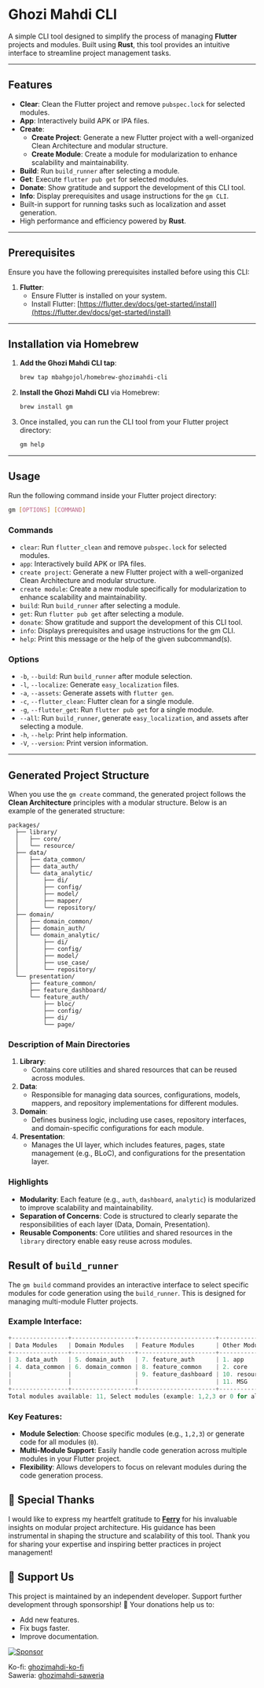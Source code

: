 
# **Ghozi Mahdi CLI**

A simple CLI tool designed to simplify the process of managing **Flutter** projects and modules. Built using **Rust**, this tool provides an intuitive interface to streamline project management tasks.

---

## **Features**
- **Clear**: Clean the Flutter project and remove `pubspec.lock` for selected modules.
- **App**: Interactively build APK or IPA files.
- **Create**: 
  - **Create Project**: Generate a new Flutter project with a well-organized Clean Architecture and modular structure.  
  - **Create Module**: Create a module for modularization to enhance scalability and maintainability.
- **Build**: Run `build_runner` after selecting a module.
- **Get**: Execute `flutter pub get` for selected modules.
- **Donate**: Show gratitude and support the development of this CLI tool.
- **Info**: Display prerequisites and usage instructions for the `gm CLI`.
- Built-in support for running tasks such as localization and asset generation.
- High performance and efficiency powered by **Rust**.

---

## **Prerequisites**
Ensure you have the following prerequisites installed before using this CLI:

1. **Flutter**:
   - Ensure Flutter is installed on your system.
   - Install Flutter: [https://flutter.dev/docs/get-started/install](https://flutter.dev/docs/get-started/install)

---

## **Installation via Homebrew**
1. **Add the Ghozi Mahdi CLI tap**:
   ```bash
   brew tap mbahgojol/homebrew-ghozimahdi-cli
   ```

2. **Install the Ghozi Mahdi CLI** via Homebrew:
   ```bash
   brew install gm
   ```

3. Once installed, you can run the CLI tool from your Flutter project directory:
   ```bash
   gm help
   ```

---

## **Usage**
Run the following command inside your Flutter project directory:
```bash
gm [OPTIONS] [COMMAND]
```

### **Commands**
- `clear`: Run `flutter_clean` and remove `pubspec.lock` for selected modules.
- `app`: Interactively build APK or IPA files.
- `create project`: Generate a new Flutter project with a well-organized Clean Architecture and modular structure.
- `create module`: Create a new module specifically for modularization to enhance scalability and maintainability.
- `build`: Run `build_runner` after selecting a module.
- `get`: Run `flutter pub get` after selecting a module.
- `donate`: Show gratitude and support the development of this CLI tool.
- `info`: Displays prerequisites and usage instructions for the gm CLI.
- `help`: Print this message or the help of the given subcommand(s).

### **Options**
- `-b`, `--build`: Run `build_runner` after module selection.
- `-l`, `--localize`: Generate `easy_localization` files.
- `-a`, `--assets`: Generate assets with `flutter gen`.
- `-c`, `--flutter_clean`: Flutter clean for a single module.
- `-g`, `--flutter_get`: Run `flutter pub get` for a single module.
- `--all`: Run `build_runner`, generate `easy_localization`, and assets after selecting a module.
- `-h`, `--help`: Print help information.
- `-V`, `--version`: Print version information.

---

## **Generated Project Structure**

When you use the `gm create` command, the generated project follows the **Clean Architecture** principles with a modular structure. Below is an example of the generated structure:

```
packages/
  ├── library/
  │   ├── core/
  │   └── resource/
  ├── data/
  │   ├── data_common/
  │   ├── data_auth/
  │   └── data_analytic/
  │       ├── di/
  │       ├── config/
  │       ├── model/
  │       ├── mapper/
  │       └── repository/
  ├── domain/
  │   ├── domain_common/
  │   ├── domain_auth/
  │   └── domain_analytic/
  │       ├── di/
  │       ├── config/
  │       ├── model/
  │       ├── use_case/
  │       └── repository/
  └── presentation/
      ├── feature_common/
      ├── feature_dashboard/
      └── feature_auth/
          ├── bloc/
          ├── config/
          ├── di/
          └── page/
```

### **Description of Main Directories**
1. **Library**:
   - Contains core utilities and shared resources that can be reused across modules.
2. **Data**:
   - Responsible for managing data sources, configurations, models, mappers, and repository implementations for different modules.
3. **Domain**:
   - Defines business logic, including use cases, repository interfaces, and domain-specific configurations for each module.
4. **Presentation**:
   - Manages the UI layer, which includes features, pages, state management (e.g., BLoC), and configurations for the presentation layer.

### **Highlights**
- **Modularity**: Each feature (e.g., `auth`, `dashboard`, `analytic`) is modularized to improve scalability and maintainability.
- **Separation of Concerns**: Code is structured to clearly separate the responsibilities of each layer (Data, Domain, Presentation).
- **Reusable Components**: Core utilities and shared resources in the `library` directory enable easy reuse across modules.

## **Result of `build_runner`**

The `gm build` command provides an interactive interface to select specific modules for code generation using the `build_runner`. This is designed for managing multi-module Flutter projects.

### **Example Interface**:
```dart
+----------------+------------------+----------------------+---------------+
| Data Modules   | Domain Modules   | Feature Modules      | Other Modules |
+----------------+------------------+----------------------+---------------+
| 3. data_auth   | 5. domain_auth   | 7. feature_auth      | 1. app        |
| 4. data_common | 6. domain_common | 8. feature_common    | 2. core       |
|                |                  | 9. feature_dashboard | 10. resource  |
|                |                  |                      | 11. MSG       |
+----------------+------------------+----------------------+---------------+
Total modules available: 11, Select modules (example: 1,2,3 or 0 for all): 
```

### **Key Features**:
- **Module Selection**: Choose specific modules (e.g., `1,2,3`) or generate code for all modules (`0`).
- **Multi-Module Support**: Easily handle code generation across multiple modules in your Flutter project.
- **Flexibility**: Allows developers to focus on relevant modules during the code generation process.

## **🎯 Special Thanks**

I would like to express my heartfelt gratitude to **[Ferry](https://github.com/ferryyuwono)** for his invaluable insights on modular project architecture. His guidance has been instrumental in shaping the structure and scalability of this tool. Thank you for sharing your expertise and inspiring better practices in project management!

## **🎯 Support Us**
This project is maintained by an independent developer. Support further development through sponsorship!
💖 Your donations help us to:
- Add new features.
- Fix bugs faster.
- Improve documentation.

[![Sponsor](https://img.shields.io/badge/Sponsor-GitHub%20Sponsors-blue)](https://github.com/sponsors/mbahgojol)

Ko-fi: [ghozimahdi-ko-fi](https://ko-fi.com/ghozimahdi)  
Saweria: [ghozimahdi-saweria](https://saweria.co/ghozimahdi)
